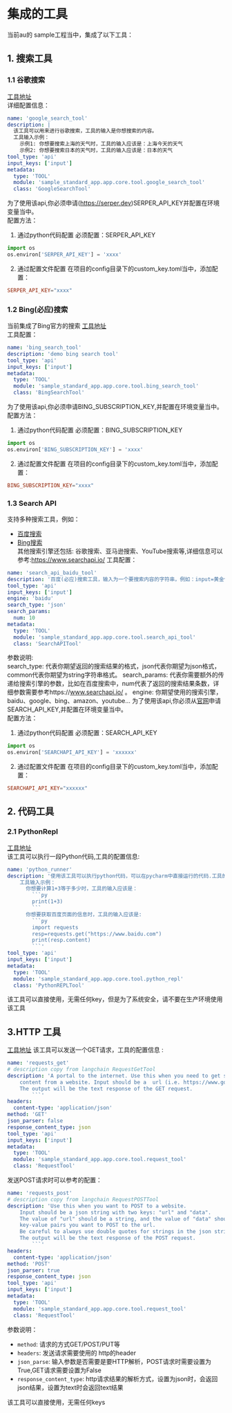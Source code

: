 # 集成的工具

当前au的 sample工程当中，集成了以下工具：

## 1. 搜索工具

### 1.1 谷歌搜索
[工具地址](../../../sample_standard_app/app/core/tool/google_search_tool.yaml)  
详细配置信息：

```yaml
name: 'google_search_tool'
description: |
  该工具可以用来进行谷歌搜索，工具的输入是你想搜索的内容。
  工具输入示例：
    示例1: 你想要搜索上海的天气时，工具的输入应该是：上海今天的天气
    示例2: 你想要搜索日本的天气时，工具的输入应该是：日本的天气
tool_type: 'api'
input_keys: ['input']
metadata:
  type: 'TOOL'
  module: 'sample_standard_app.app.core.tool.google_search_tool'
  class: 'GoogleSearchTool'
```
为了使用该api,你必须申请(https://serper.dev)SERPER_API_KEY并配置在环境变量当中。  
配置方法：
1. 通过python代码配置
必须配置：SERPER_API_KEY
```python
import os
os.environ['SERPER_API_KEY'] = 'xxxx'
```
2. 通过配置文件配置
在项目的config目录下的custom_key.toml当中，添加配置：
```toml
SERPER_API_KEY="xxxx"
```


### 1.2 Bing(必应)搜索
当前集成了Bing官方的搜索
[工具地址](../../../sample_standard_app/app/core/tool/bing_search_tool.yaml)  
工具配置：
```yaml
name: 'bing_search_tool'
description: 'demo bing search tool'
tool_type: 'api'
input_keys: ['input']
metadata:
  type: 'TOOL'
  module: 'sample_standard_app.app.core.tool.bing_search_tool'
  class: 'BingSearchTool'
```
为了使用该api,你必须申请BING_SUBSCRIPTION_KEY,并配置在环境变量当中。  
配置方法：
1. 通过python代码配置
必须配置：BING_SUBSCRIPTION_KEY
```python
import os
os.environ['BING_SUBSCRIPTION_KEY'] = 'xxxx'
```
2. 通过配置文件配置
在项目的config目录下的custom_key.toml当中，添加配置：
```toml
BING_SUBSCRIPTION_KEY="xxxx"
```



### 1.3 Search API
支持多种搜索工具，例如：   
- [百度搜索](../../../sample_standard_app/app/core/tool/search_api_baidu_tool.yaml)
- [Bing搜索](../../../sample_standard_app/app/core/tool/search_api_bing_tool.yaml)  
其他搜索引擎还包括: 谷歌搜索、亚马逊搜索、YouTube搜索等,详细信息可以参考:https://www.searchapi.io/
工具配置：
```yaml
name: 'search_api_baidu_tool'
description: '百度(必应)搜索工具，输入为一个要搜索内容的字符串，例如：input=黄金价格是多少'
tool_type: 'api'
input_keys: ['input']
engine: 'baidu'
search_type: 'json'
search_params:
  num: 10
metadata:
  type: 'TOOL'
  module: 'sample_standard_app.app.core.tool.search_api_tool'
  class: 'SearchAPITool'
```
参数说明:  
search_type: 代表你期望返回的搜索结果的格式，json代表你期望为json格式，common代表你期望为string字符串格式。
search_params: 代表你需要额外的传递给搜索引擎的参数，比如在百度搜索中，num代表了返回的搜索结果条数，详细参数需要参考https://www.searchapi.io/  。
engine: 你期望使用的搜索引擎，baidu、google、bing、amazon、youtube...
为了使用该api,你必须从[官网](https://www.searchapi.io/)申请SEARCH_API_KEY,并配置在环境变量当中。  
配置方法：
1. 通过python代码配置
必须配置：SEARCH_API_KEY
```python
import os
os.environ['SEARCHAPI_API_KEY'] = 'xxxxxx'
```
2. 通过配置文件配置
在项目的config目录下的custom_key.toml当中，添加配置：
```toml
SEARCHAPI_API_KEY="xxxxxx"
```


## 2. 代码工具

### 2.1 PythonRepl
[工具地址](../../../sample_standard_app/app/core/tool/python_repl_tool.yaml)  
该工具可以执行一段Python代码,工具的配置信息:  
```yaml
name: 'python_runner'
description: '使用该工具可以执行python代码，可以在pycharm中直接运行的代码.工具的输入必须时一段有效的python代码. 如何你想要查看工具的执行结果, 必须在python代码中使用print(...)打印你想查看的内容。
    工具输入示例：
      你想要计算1+3等于多少时，工具的输入应该是：
        ```py 
        print(1+3)
        ```
      你想要获取百度页面的信息时，工具的输入应该是: 
        ```py 
        import requests
        resp=requests.get("https://www.baidu.com")
        print(resp.content)
        ```'
tool_type: 'api'
input_keys: ['input']
metadata:
  type: 'TOOL'
  module: 'sample_standard_app.app.core.tool.python_repl'
  class: 'PythonREPLTool'
```

该工具可以直接使用，无需任何key，但是为了系统安全，请不要在生产环境使用该工具

## 3.HTTP 工具
[工具地址](../../../sample_standard_app/app/core/tool/request_get_tool.yaml)
该工具可以发送一个GET请求，工具的配置信息 :  
```yaml
name: 'requests_get'
# description copy from langchain RequestGetTool
description: 'A portal to the internet. Use this when you need to get specific
    content from a website. Input should be a  url (i.e. https://www.google.com).
    The output will be the text response of the GET request.
        ```'
headers:
  content-type: 'application/json'
method: 'GET'
json_parser: false
response_content_type: json
tool_type: 'api'
input_keys: ['input']
metadata:
  type: 'TOOL'
  module: 'sample_standard_app.app.core.tool.request_tool'
  class: 'RequestTool'
```
发送POST请求时可以参考的配置：
```yaml
name: 'requests_post'
# description copy from langchain RequestPOSTTool
description: 'Use this when you want to POST to a website.
    Input should be a json string with two keys: "url" and "data".
    The value of "url" should be a string, and the value of "data" should be a dictionary of 
    key-value pairs you want to POST to the url.
    Be careful to always use double quotes for strings in the json string
    The output will be the text response of the POST request.
        ```'
headers:
  content-type: 'application/json'
method: 'POST'
json_parser: true
response_content_type: json
tool_type: 'api'
input_keys: ['input']
metadata:
  type: 'TOOL'
  module: 'sample_standard_app.app.core.tool.request_tool'
  class: 'RequestTool'
```
参数说明：
- `method`: 请求的方式GET/POST/PUT等
- `headers`: 发送请求需要使用的 http的header
- `json_parse`: 输入参数是否需要是要HTTP解析，POST请求时需要设置为True,GET请求需要设置为False
- `response_content_type`: http请求结果的解析方式，设置为json时，会返回json结果，设置为text时会返回text结果

该工具可以直接使用，无需任何keys